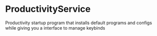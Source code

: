 # ProductivityService
Productivity startup program that installs default programs and configs while giving you a interface to manage keybinds

